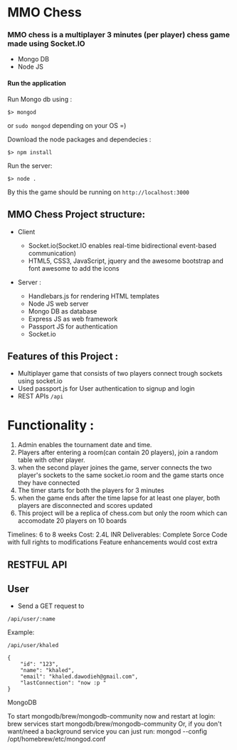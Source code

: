 # MMO Chess

### MMO chess is a multiplayer 3 minutes (per player) chess game made using Socket.IO

* Mongo DB
* Node JS

#### Run the application

Run Mongo db using :

```
$> mongod
```

or `sudo mongod` depending on your OS =)


Download the node packages and dependecies :
```
$> npm install
```

Run the server:
```
$> node .
```

By this the game should be running on `http://localhost:3000`

## MMO Chess Project structure:

* Client  
    * Socket.io(Socket.IO enables real-time bidirectional event-based communication)
    * HTML5, CSS3, JavaScript, jquery and the awesome bootstrap and font awesome to add the icons


* Server :
    * Handlebars.js for rendering HTML templates
    * Node JS web server
    * Mongo DB as database
    * Express JS as web framework
    * Passport JS for authentication
    * Socket.io


## Features of this Project :

* Multiplayer game that consists of two players connect trough sockets using socket.io
* Used passport.js for User authentication to signup and login
* REST APIs `/api`


# Functionality :

1. Admin enables the tournament date and time.
2. Players after entering a room(can contain 20 players), join a random table with other player.
3. when the second player joines the game, server connects the two player's sockets to the same socket.io room and the game starts once they have connected
4. The timer starts for both the players for 3 minutes
5. when the game ends after the time lapse for at least one player, both players are disconnected and scores updated
6. This project will be a replica of chess.com but only the room which can accomodate 20 players on 10 boards

Timelines: 6 to 8 weeks
Cost: 2.4L INR
Deliverables: Complete Sorce Code with full rights to modifications
Feature enhancements would cost extra


## RESTFUL API

## User

* Send a GET request to

`` /api/user/:name ``

Example:

``
/api/user/khaled
``

```
{
    "id": "123",
    "name": "khaled",
    "email": "khaled.dawodieh@gmail.com",
    "lastConnection": "now :p "
}
```


MongoDB

To start mongodb/brew/mongodb-community now and restart at login:
  brew services start mongodb/brew/mongodb-community
Or, if you don't want/need a background service you can just run:
  mongod --config /opt/homebrew/etc/mongod.conf
